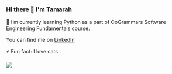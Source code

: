 ### Hi there 👋 I'm Tamarah

🌱 I’m currently learning Python as a part of CoGrammars Software Engineering Fundamentals course.

You can find me on <a href=https://www.linkedin.com/in/tamarah-asassa/>LinkedIn </a>

⚡ Fun fact: I love cats

<img src="/Users/tamarahasassa/Downloads/Beige Simple Elegant Personal LinkedIn Banner.png">
<!--
**daisy-tam/daisy-tam** is a ✨ _special_ ✨ repository because its `README.md` (this file) appears on your GitHub profile.

Here are some ideas to get you started:

- 🔭 I’m currently working on ...
- 🌱 I’m currently learning ...
- 👯 I’m looking to collaborate on ...
- 🤔 I’m looking for help with ...
- 💬 Ask me about ...
- 📫 How to reach me: ...
- 😄 Pronouns: ...
- ⚡ Fun fact: ...
-->
